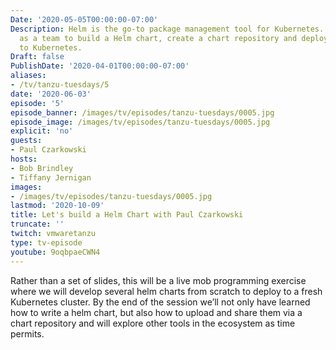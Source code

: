 ```yaml
---
Date: '2020-05-05T00:00:00-07:00'
Description: Helm is the go-to package management tool for Kubernetes. Let’s work
  as a team to build a Helm chart, create a chart repository and deploy our applications
  to Kubernetes.
Draft: false
PublishDate: '2020-04-01T00:00:00-07:00'
aliases:
- /tv/tanzu-tuesdays/5
date: '2020-06-03'
episode: '5'
episode_banner: /images/tv/episodes/tanzu-tuesdays/0005.jpg
episode_image: /images/tv/episodes/tanzu-tuesdays/0005.jpg
explicit: 'no'
guests:
- Paul Czarkowski
hosts:
- Bob Brindley
- Tiffany Jernigan
images:
- /images/tv/episodes/tanzu-tuesdays/0005.jpg
lastmod: '2020-10-09'
title: Let's build a Helm Chart with Paul Czarkowski
truncate: ''
twitch: vmwaretanzu
type: tv-episode
youtube: 9oqbpaeCWN4
---
```


Rather than a set of slides, this will be a live mob programming exercise where we will develop several helm charts from scratch to deploy to a fresh Kubernetes cluster. By the end of the session we’ll not only have learned how to write a helm chart, but also how to upload and share them via a chart repository and will explore other tools in the ecosystem as time permits.